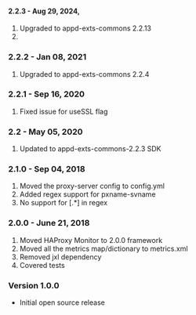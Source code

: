 #### 2.2.3 - Aug 29, 2024,
1. Upgraded to appd-exts-commons 2.2.13
2. 
### 2.2.2 - Jan 08, 2021
1. Upgraded to appd-exts-commons 2.2.4

### 2.2.1 - Sep 16, 2020
1. Fixed issue for useSSL flag

### 2.2 - May 05, 2020
1. Updated to appd-exts-commons-2.2.3 SDK

### 2.1.0 - Sep 04, 2018
1. Moved the proxy-server config to config.yml
2. Added regex support for pxname-svname
3. No support for [.*] in regex
### 2.0.0 - June 21, 2018
1. Moved HAProxy Monitor to 2.0.0 framework
2. Moved all the metrics map/dictionary to metrics.xml
3. Removed jxl dependency
4. Covered tests

### Version 1.0.0

* Initial open source release 
